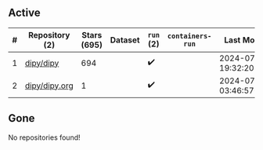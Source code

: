 ## Active
| # | Repository (2) | Stars (695) | Dataset | `run` (2) | `containers-run` | Last Modified |
| --- | --- | --- | --- | --- | --- | --- |
| 1 | [dipy/dipy](https://github.com/dipy/dipy) | 694 |  | :heavy_check_mark: |  | 2024-07-28 19:32:20+00:00 |
| 2 | [dipy/dipy.org](https://github.com/dipy/dipy.org) | 1 |  | :heavy_check_mark: |  | 2024-07-29 03:46:57+00:00 |

## Gone
No repositories found!
